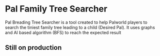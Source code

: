 # Pal Family Tree Searcher

Pal Breading Tree Searcher is a tool created to help Palworld players to search the tiniest family tree leading to a child (Desired Pal).
It uses graphs and AI based algorithm (BFS) to reach the expected result

## Still on production
